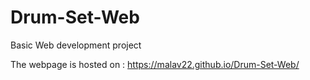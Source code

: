 # Drum-Set-Web
Basic Web development project 

The webpage is hosted on : https://malav22.github.io/Drum-Set-Web/ 

